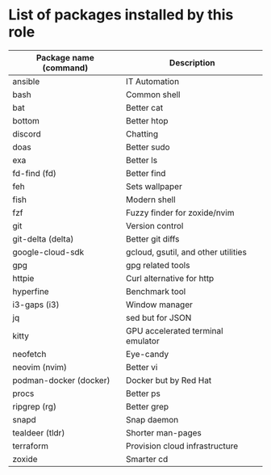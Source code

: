 # List of packages installed by this role
| Package name (command) | Description   |
|---|---|
| ansible | IT Automation |
| bash | Common shell |
| bat | Better cat |
| bottom | Better htop |
| discord | Chatting |
| doas | Better sudo |
| exa | Better ls |
| fd-find (fd) | Better find |
| feh | Sets wallpaper |
| fish | Modern shell |
| fzf | Fuzzy finder for zoxide/nvim |
| git | Version control |
| git-delta (delta) | Better git diffs |
| google-cloud-sdk | gcloud, gsutil, and other utilities |
| gpg | gpg related tools |
| httpie | Curl alternative for http |
| hyperfine | Benchmark tool |
| i3-gaps (i3) | Window manager |
| jq | sed but for JSON |
| kitty | GPU accelerated terminal emulator |
| neofetch | Eye-candy |
| neovim (nvim) | Better vi |
| podman-docker (docker) | Docker but by Red Hat |
| procs | Better ps |
| ripgrep (rg) | Better grep |
| snapd | Snap daemon |
| tealdeer (tldr) | Shorter man-pages |
| terraform | Provision cloud infrastructure |
| zoxide | Smarter cd |